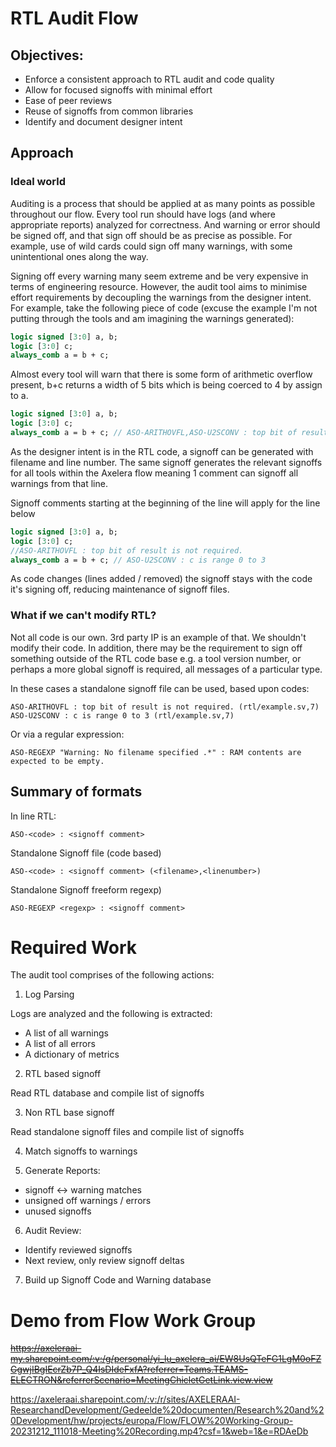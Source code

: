 # RTL Audit Flow 

## Objectives:

- Enforce a consistent approach to RTL audit and code quality
- Allow for focused signoffs with minimal effort
- Ease of peer reviews
- Reuse of signoffs from common libraries
- Identify and document designer intent

## Approach

### Ideal world

Auditing is a process that should be applied at as many points as possible throughout our flow.
Every tool run should have logs (and where appropriate reports) analyzed for correctness. And warning or error should be signed off, and that sign off should be as precise as possible. For example, use of wild cards could sign off many warnings, with some unintentional ones along the way.

Signing off every warning many seem extreme and be very expensive in terms of engineering resource. However, the audit tool aims to minimise effort requirements by decoupling the warnings from the designer intent. For example, take the following piece of code (excuse the example I'm not putting through the tools and am imagining the warnings generated):

```SystemVerilog
logic signed [3:0] a, b;
logic [3:0] c;
always_comb a = b + c;
```

Almost every tool will warn that there is some form of arithmetic overflow present, b+c returns a width of 5 bits which is being coerced to 4 by assign to a. 

```SystemVerilog
logic signed [3:0] a, b;
logic [3:0] c;
always_comb a = b + c; // ASO-ARITHOVFL,ASO-U2SCONV : top bit of result is not required
```
 
As the designer intent is in the RTL code, a signoff can be generated with filename and line number. The same signoff generates the relevant signoffs for all tools within the Axelera flow meaning 1 comment can signoff all warnings from that line. 

Signoff comments starting at the beginning of the line will apply for the line below

```SystemVerilog
logic signed [3:0] a, b;
logic [3:0] c;
//ASO-ARITHOVFL : top bit of result is not required.
always_comb a = b + c; // ASO-U2SCONV : c is range 0 to 3
```

As code changes (lines added / removed) the signoff stays with the code it's signing off, reducing maintenance of signoff files.

### What if we can't modify RTL?

Not all code is our own. 3rd party IP is an example of that. We shouldn't modify their code.
In addition, there may be the requirement to sign off something outside of the RTL code base e.g. a tool version number, or perhaps a more global signoff is required, all messages of a particular type.

In these cases a standalone signoff file can be used, based upon codes:

```
ASO-ARITHOVFL : top bit of result is not required. (rtl/example.sv,7)
ASO-U2SCONV : c is range 0 to 3 (rtl/example.sv,7)
```

Or via a regular expression:

```
ASO-REGEXP "Warning: No filename specified .*" : RAM contents are expected to be empty.
```

## Summary of formats

In line RTL:

```
ASO-<code> : <signoff comment>
```

Standalone Signoff file (code based)

```
ASO-<code> : <signoff comment> (<filename>,<linenumber>)
```

Standalone Signoff freeform regexp)

```
ASO-REGEXP <regexp> : <signoff comment>
```

# Required Work

The audit tool comprises of the following actions:

1) Log Parsing

Logs are analyzed and the following is extracted:
- A list of all warnings
- A list of all errors
- A dictionary of metrics


2) RTL based signoff

Read RTL database and compile list of signoffs

3) Non RTL base signoff 

Read standalone signoff files and compile list of signoffs

4) Match signoffs to warnings

5) Generate Reports:

- signoff <-> warning matches
- unsigned off warnings / errors
- unused signoffs

6) Audit Review:

- Identify reviewed signoffs
- Next review, only review signoff deltas

7) Build up Signoff Code and Warning database


# Demo from Flow Work Group

~~https://axeleraai-my.sharepoint.com/:v:/g/personal/yi_lu_axelera_ai/EW8UsQTeFG1LgM0oFZGgwjIBgIEcrZb7P_Q4IsDIdeFxfA?referrer=Teams.TEAMS-ELECTRON&referrerScenario=MeetingChicletGetLink.view.view~~

https://axeleraai.sharepoint.com/:v:/r/sites/AXELERAAI-ResearchandDevelopment/Gedeelde%20documenten/Research%20and%20Development/hw/projects/europa/Flow/FLOW%20Working-Group-20231212_111018-Meeting%20Recording.mp4?csf=1&web=1&e=RDAeDb
